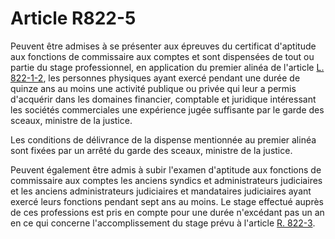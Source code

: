 # Article R822-5

<p>Peuvent être admises à se présenter aux épreuves du certificat d'aptitude aux fonctions de commissaire aux comptes et sont dispensées de tout ou partie du stage professionnel, en application du premier alinéa de l'article <a href='/code-de-commerce/partie-legislative/livre-viii-de-quelques-professions-reglementees/titre-ii-des-commissaires-aux-comptes/chapitre-ii-du-statut-des-commissaires-aux-comptes/section-1-de-linscription-et-de-la-discipline/l822-1-2.md'>L. 822-1-2</a>, les personnes physiques ayant exercé pendant une durée de quinze ans au moins une activité publique ou privée qui leur a permis d'acquérir dans les domaines financier, comptable et juridique intéressant les sociétés commerciales une expérience jugée suffisante par le garde des sceaux, ministre de la justice. </p><p>Les conditions de délivrance de la dispense mentionnée au premier alinéa sont fixées par un arrêté du garde des sceaux, ministre de la justice. </p><p>Peuvent également être admis à subir l'examen d'aptitude aux fonctions de commissaire aux comptes les anciens syndics et administrateurs judiciaires et les anciens administrateurs judiciaires et mandataires judiciaires ayant exercé leurs fonctions pendant sept ans au moins. Le stage effectué auprès de ces professions est pris en compte pour une durée n'excédant pas un an en ce qui concerne l'accomplissement du stage prévu à l'article <a href='/affichCodeArticle.do?cidTexte=LEGITEXT000005634379&idArticle=LEGIARTI000032956324&dateTexte=&categorieLien=id' title='Code de commerce - art. R822-3 (V)'>R. 822-3</a>.</p>